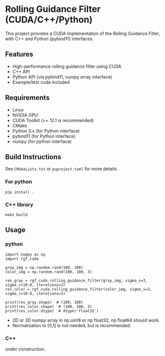 # Rolling Guidance Filter (CUDA/C++/Python)

This project provides a CUDA implementation of the Rolling Guidance Filter, with C++ and Python (pybind11) interfaces.

## Features

- High-performance rolling guidance filter using CUDA
- C++ API
- Python API (via pybind11, numpy array interface)
- Example/test code included

## Requirements

- Linux
- NVIDIA GPU
- CUDA Toolkit (>= 12.1 is recommended)
- CMake
- Python 3.x (for Python interface)
- pybind11 (for Python interface)
- numpy (for python interface)

## Build Instructions

See `CMakeLists.txt` or `puproject.toml` for more details.  

### For python

```
pip install .
```

### C++ library

```
make build
```


## Usage

### python

```
import numpy as np
import rgf_cuda

gray_img = np.random.rand(100, 100)
color_img = np.random.rand(100, 100, 3)

res_gray = rgf_cuda.rolling_guidance_filter(gray_img, sigma_s=3, sigma_r=10.0, iterations=3)
res_color = rgf_cuda.rolling_guidance_filter(color_img, sigma_s=3, sigma_r=10.0, iterations=3)

print(res_gray.shape)  # (100, 100)
print(res_color.shape)  # (100, 100, 3)
print(res_color.dtype)  # dtype('float32')
```

- 2D or 3D numpy array in np.uint8 or np.float32, np.float64 should work.
- Normalization to [0,1] is not needed, but is recommended.


### C++

under construction.
